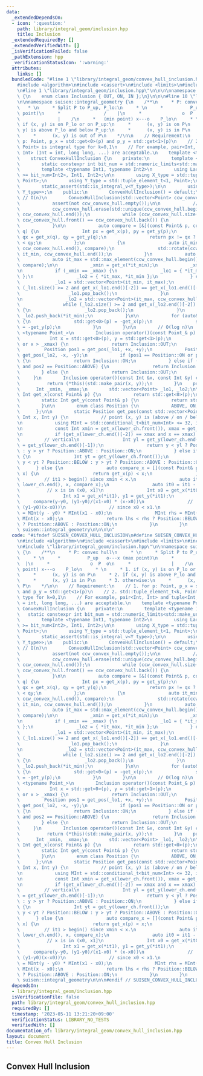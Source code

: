 ```yaml
---
data:
  _extendedDependsOn:
  - icon: ':question:'
    path: library/integral_geom/inclusion.hpp
    title: Inclusion
  _extendedRequiredBy: []
  _extendedVerifiedWith: []
  _isVerificationFailed: false
  _pathExtension: hpp
  _verificationStatusIcon: ':warning:'
  attributes:
    links: []
  bundledCode: "#line 1 \"library/integral_geom/convex_hull_inclusion.hpp\"\n\n\n\n\
    #include <algorithm>\n#include <cassert>\n#include <limits>\n#include <vector>\n\
    \n#line 1 \"library/integral_geom/inclusion.hpp\"\n\n\n\nnamespace suisen::integral_geometry\
    \ {\n    enum class Inclusion { OUT, ON, IN };\n}\n\n\n#line 10 \"library/integral_geom/convex_hull_inclusion.hpp\"\
    \n\nnamespace suisen::integral_geometry {\n    /**\n     * P: convex hull\n  \
    \   * \n     * Split P to P_up, P_lo:\n     * \n     *          P_up   o---x (max\
    \ point)\n     *                /    |\n     *               o  P  o\n     * \
    \              |    /\n     *   (min point) x---o    P_lo\n     * \n     * 1.\
    \ if (x, y) is on P_lo or on P_up:\n     *      (x, y) is on P\n     * 2. if (x,\
    \ y) is above P_lo and below P_up:\n     *      (x, y) is in P\n     * 3. otherwise:\n\
    \     *      (x, y) is out of P\n    */\n\n    // Requirement:\n    // 1. for\
    \ p: Point, p_x = std::get<0>(p) and p_y = std::get<1>(p)\n    // 2. std::tuple_element_t<k,\
    \ Point> is integral type for k=0,1\n    // For example, pair<Int, Int> and tuple<Int,\
    \ Int> (Int = int, long long, ...) are acceptable.\n    template <typename Point>\n\
    \    struct ConvexHullInclusion {\n    private:\n        template <typename Int>\n\
    \        static constexpr int bit_num = std::numeric_limits<std::make_unsigned_t<Int>>::digits;\n\
    \        template <typename Int1, typename Int2>\n        using LargerInt = std::conditional_t<bit_num<Int1>\
    \ >= bit_num<Int2>, Int1, Int2>;\n\n        using X_type = std::tuple_element_t<0,\
    \ Point>;\n        using Y_type = std::tuple_element_t<1, Point>;\n\n        static_assert(std::is_integral_v<X_type>);\n\
    \        static_assert(std::is_integral_v<Y_type>);\n\n        using Int = std::make_signed_t<LargerInt<X_type,\
    \ Y_type>>;\n    public:\n        ConvexHullInclusion() = default;\n\n       \
    \ // O(n)\n        ConvexHullInclusion(std::vector<Point> ccw_convex_hull) {\n\
    \            assert(not ccw_convex_hull.empty());\n\n            // Remove duplicates\n\
    \            ccw_convex_hull.erase(std::unique(ccw_convex_hull.begin(), ccw_convex_hull.end()),\
    \ ccw_convex_hull.end());\n            while (ccw_convex_hull.size() >= 2 and\
    \ ccw_convex_hull.front() == ccw_convex_hull.back()) {\n                ccw_convex_hull.pop_back();\n\
    \            }\n\n            auto compare = [&](const Point& p, const Point&\
    \ q) {\n                Int px = get_x(p), py = get_y(p);\n                Int\
    \ qx = get_x(q), qy = get_y(q);\n                return px != qx ? px < qx : py\
    \ < qy;\n            };\n            {\n                auto it_min = std::min_element(ccw_convex_hull.begin(),\
    \ ccw_convex_hull.end(), compare);\n                std::rotate(ccw_convex_hull.begin(),\
    \ it_min, ccw_convex_hull.end());\n            }\n            auto it_min = ccw_convex_hull.begin();\n\
    \            auto it_max = std::max_element(ccw_convex_hull.begin(), ccw_convex_hull.end(),\
    \ compare);\n\n            _xmin = get_x(*it_min);\n            _xmax = get_x(*it_max);\n\
    \n            if (_xmin == _xmax) {\n                _lo1 = { *it_min, *it_max\
    \ };\n                _lo2 = { *it_max, *it_min };\n            } else {\n   \
    \             _lo1 = std::vector<Point>(it_min, it_max);\n                while\
    \ (_lo1.size() >= 2 and get_x(_lo1.end()[-2]) == get_x(_lo1.end()[-1])) {\n  \
    \                  _lo1.pop_back();\n                }\n                _lo1.push_back(*it_max);\n\
    \n                _lo2 = std::vector<Point>(it_max, ccw_convex_hull.end());\n\
    \                while (_lo2.size() >= 2 and get_x(_lo2.end()[-2]) == get_x(_lo2.end()[-1]))\
    \ {\n                    _lo2.pop_back();\n                }\n               \
    \ _lo2.push_back(*it_min);\n            }\n\n            for (auto& p : _lo2)\
    \ {\n                std::get<0>(p) = -get_x(p);\n                std::get<1>(p)\
    \ = -get_y(p);\n            }\n        }\n\n        // O(log n)\n        template\
    \ <typename Point_>\n        Inclusion operator()(const Point_& p) const {\n \
    \           Int x = std::get<0>(p), y = std::get<1>(p);\n            if (x < _xmin\
    \ or x > _xmax) {\n                return Inclusion::OUT;\n            }\n   \
    \         Position pos1 = get_pos(_lo1, +x, +y);\n            Position pos2 =\
    \ get_pos(_lo2, -x, -y);\n            if (pos1 == Position::ON or pos2 == Position::ON)\
    \ {\n                return Inclusion::ON;\n            } else if (pos1 == Position::ABOVE\
    \ and pos2 == Position::ABOVE) {\n                return Inclusion::IN;\n    \
    \        } else {\n                return Inclusion::OUT;\n            }\n   \
    \     }\n        Inclusion operator()(const Int &x, const Int &y) const {\n  \
    \          return (*this)(std::make_pair(x, y));\n        }\n    private:\n  \
    \      Int _xmin, _xmax;\n        std::vector<Point> _lo1, _lo2;\n\n        static\
    \ Int get_x(const Point& p) {\n            return std::get<0>(p);\n        }\n\
    \        static Int get_y(const Point& p) {\n            return std::get<1>(p);\n\
    \        }\n\n        enum class Position {\n            ABOVE, ON, BELOW\n  \
    \      };\n\n        static Position get_pos(const std::vector<Point>& lower_ch,\
    \ Int x, Int y) {\n            // point (x, y) is (above / on / below)? lower_ch\n\
    \n            using MInt = std::conditional_t<bit_num<Int> <= 32, int64_t, __int128_t>;\n\
    \n            const Int xmin = get_x(lower_ch.front()), xmax = get_x(lower_ch.back());\n\
    \n            if (get_x(lower_ch.end()[-2]) == xmax and x == xmax) {\n       \
    \         // vertical\n                Int yl = get_y(lower_ch.end()[-2]), yr\
    \ = get_y(lower_ch.end()[-1]);\n                return y < yl ? Position::BELOW\
    \ : y > yr ? Position::ABOVE : Position::ON;\n            } else if (x == xmin)\
    \ {\n                Int yt = get_y(lower_ch.front());\n                return\
    \ y < yt ? Position::BELOW : y > yt ? Position::ABOVE : Position::ON;\n      \
    \      } else {\n                auto compare_x = [](const Point& p, const Int&\
    \ x) {\n                    return get_x(p) < x;\n                };\n       \
    \         // it1 > begin() since xmin < x.\n                auto it1 = std::lower_bound(lower_ch.begin(),\
    \ lower_ch.end(), x, compare_x);\n                auto it0 = it1 - 1;\n      \
    \          // x is in (x0, x1]\n                Int x0 = get_x(*it0), y0 = get_y(*it0);\n\
    \                Int x1 = get_x(*it1), y1 = get_y(*it1);\n                // \
    \     compare(y-y0, (y1-y0)/(x1-x0) * (x-x0))\n                //      <=> compare((y-y0)(x1-x0),\
    \ (y1-y0)(x-x0))\n                // since x0 < x1.\n                MInt lhs\
    \ = MInt(y - y0) * MInt(x1 - x0);\n                MInt rhs = MInt(y1 - y0) *\
    \ MInt(x - x0);\n                return lhs < rhs ? Position::BELOW : lhs > rhs\
    \ ? Position::ABOVE : Position::ON;\n            }\n        }\n    };\n} // namespace\
    \ suisen::integral_geometry\n\n\n\n"
  code: "#ifndef SUISEN_CONVEX_HULL_INCLUSION\n#define SUISEN_CONVEX_HULL_INCLUSION\n\
    \n#include <algorithm>\n#include <cassert>\n#include <limits>\n#include <vector>\n\
    \n#include \"library/integral_geom/inclusion.hpp\"\n\nnamespace suisen::integral_geometry\
    \ {\n    /**\n     * P: convex hull\n     * \n     * Split P to P_up, P_lo:\n\
    \     * \n     *          P_up   o---x (max point)\n     *                /  \
    \  |\n     *               o  P  o\n     *               |    /\n     *   (min\
    \ point) x---o    P_lo\n     * \n     * 1. if (x, y) is on P_lo or on P_up:\n\
    \     *      (x, y) is on P\n     * 2. if (x, y) is above P_lo and below P_up:\n\
    \     *      (x, y) is in P\n     * 3. otherwise:\n     *      (x, y) is out of\
    \ P\n    */\n\n    // Requirement:\n    // 1. for p: Point, p_x = std::get<0>(p)\
    \ and p_y = std::get<1>(p)\n    // 2. std::tuple_element_t<k, Point> is integral\
    \ type for k=0,1\n    // For example, pair<Int, Int> and tuple<Int, Int> (Int\
    \ = int, long long, ...) are acceptable.\n    template <typename Point>\n    struct\
    \ ConvexHullInclusion {\n    private:\n        template <typename Int>\n     \
    \   static constexpr int bit_num = std::numeric_limits<std::make_unsigned_t<Int>>::digits;\n\
    \        template <typename Int1, typename Int2>\n        using LargerInt = std::conditional_t<bit_num<Int1>\
    \ >= bit_num<Int2>, Int1, Int2>;\n\n        using X_type = std::tuple_element_t<0,\
    \ Point>;\n        using Y_type = std::tuple_element_t<1, Point>;\n\n        static_assert(std::is_integral_v<X_type>);\n\
    \        static_assert(std::is_integral_v<Y_type>);\n\n        using Int = std::make_signed_t<LargerInt<X_type,\
    \ Y_type>>;\n    public:\n        ConvexHullInclusion() = default;\n\n       \
    \ // O(n)\n        ConvexHullInclusion(std::vector<Point> ccw_convex_hull) {\n\
    \            assert(not ccw_convex_hull.empty());\n\n            // Remove duplicates\n\
    \            ccw_convex_hull.erase(std::unique(ccw_convex_hull.begin(), ccw_convex_hull.end()),\
    \ ccw_convex_hull.end());\n            while (ccw_convex_hull.size() >= 2 and\
    \ ccw_convex_hull.front() == ccw_convex_hull.back()) {\n                ccw_convex_hull.pop_back();\n\
    \            }\n\n            auto compare = [&](const Point& p, const Point&\
    \ q) {\n                Int px = get_x(p), py = get_y(p);\n                Int\
    \ qx = get_x(q), qy = get_y(q);\n                return px != qx ? px < qx : py\
    \ < qy;\n            };\n            {\n                auto it_min = std::min_element(ccw_convex_hull.begin(),\
    \ ccw_convex_hull.end(), compare);\n                std::rotate(ccw_convex_hull.begin(),\
    \ it_min, ccw_convex_hull.end());\n            }\n            auto it_min = ccw_convex_hull.begin();\n\
    \            auto it_max = std::max_element(ccw_convex_hull.begin(), ccw_convex_hull.end(),\
    \ compare);\n\n            _xmin = get_x(*it_min);\n            _xmax = get_x(*it_max);\n\
    \n            if (_xmin == _xmax) {\n                _lo1 = { *it_min, *it_max\
    \ };\n                _lo2 = { *it_max, *it_min };\n            } else {\n   \
    \             _lo1 = std::vector<Point>(it_min, it_max);\n                while\
    \ (_lo1.size() >= 2 and get_x(_lo1.end()[-2]) == get_x(_lo1.end()[-1])) {\n  \
    \                  _lo1.pop_back();\n                }\n                _lo1.push_back(*it_max);\n\
    \n                _lo2 = std::vector<Point>(it_max, ccw_convex_hull.end());\n\
    \                while (_lo2.size() >= 2 and get_x(_lo2.end()[-2]) == get_x(_lo2.end()[-1]))\
    \ {\n                    _lo2.pop_back();\n                }\n               \
    \ _lo2.push_back(*it_min);\n            }\n\n            for (auto& p : _lo2)\
    \ {\n                std::get<0>(p) = -get_x(p);\n                std::get<1>(p)\
    \ = -get_y(p);\n            }\n        }\n\n        // O(log n)\n        template\
    \ <typename Point_>\n        Inclusion operator()(const Point_& p) const {\n \
    \           Int x = std::get<0>(p), y = std::get<1>(p);\n            if (x < _xmin\
    \ or x > _xmax) {\n                return Inclusion::OUT;\n            }\n   \
    \         Position pos1 = get_pos(_lo1, +x, +y);\n            Position pos2 =\
    \ get_pos(_lo2, -x, -y);\n            if (pos1 == Position::ON or pos2 == Position::ON)\
    \ {\n                return Inclusion::ON;\n            } else if (pos1 == Position::ABOVE\
    \ and pos2 == Position::ABOVE) {\n                return Inclusion::IN;\n    \
    \        } else {\n                return Inclusion::OUT;\n            }\n   \
    \     }\n        Inclusion operator()(const Int &x, const Int &y) const {\n  \
    \          return (*this)(std::make_pair(x, y));\n        }\n    private:\n  \
    \      Int _xmin, _xmax;\n        std::vector<Point> _lo1, _lo2;\n\n        static\
    \ Int get_x(const Point& p) {\n            return std::get<0>(p);\n        }\n\
    \        static Int get_y(const Point& p) {\n            return std::get<1>(p);\n\
    \        }\n\n        enum class Position {\n            ABOVE, ON, BELOW\n  \
    \      };\n\n        static Position get_pos(const std::vector<Point>& lower_ch,\
    \ Int x, Int y) {\n            // point (x, y) is (above / on / below)? lower_ch\n\
    \n            using MInt = std::conditional_t<bit_num<Int> <= 32, int64_t, __int128_t>;\n\
    \n            const Int xmin = get_x(lower_ch.front()), xmax = get_x(lower_ch.back());\n\
    \n            if (get_x(lower_ch.end()[-2]) == xmax and x == xmax) {\n       \
    \         // vertical\n                Int yl = get_y(lower_ch.end()[-2]), yr\
    \ = get_y(lower_ch.end()[-1]);\n                return y < yl ? Position::BELOW\
    \ : y > yr ? Position::ABOVE : Position::ON;\n            } else if (x == xmin)\
    \ {\n                Int yt = get_y(lower_ch.front());\n                return\
    \ y < yt ? Position::BELOW : y > yt ? Position::ABOVE : Position::ON;\n      \
    \      } else {\n                auto compare_x = [](const Point& p, const Int&\
    \ x) {\n                    return get_x(p) < x;\n                };\n       \
    \         // it1 > begin() since xmin < x.\n                auto it1 = std::lower_bound(lower_ch.begin(),\
    \ lower_ch.end(), x, compare_x);\n                auto it0 = it1 - 1;\n      \
    \          // x is in (x0, x1]\n                Int x0 = get_x(*it0), y0 = get_y(*it0);\n\
    \                Int x1 = get_x(*it1), y1 = get_y(*it1);\n                // \
    \     compare(y-y0, (y1-y0)/(x1-x0) * (x-x0))\n                //      <=> compare((y-y0)(x1-x0),\
    \ (y1-y0)(x-x0))\n                // since x0 < x1.\n                MInt lhs\
    \ = MInt(y - y0) * MInt(x1 - x0);\n                MInt rhs = MInt(y1 - y0) *\
    \ MInt(x - x0);\n                return lhs < rhs ? Position::BELOW : lhs > rhs\
    \ ? Position::ABOVE : Position::ON;\n            }\n        }\n    };\n} // namespace\
    \ suisen::integral_geometry\n\n\n#endif // SUISEN_CONVEX_HULL_INCLUSION\n"
  dependsOn:
  - library/integral_geom/inclusion.hpp
  isVerificationFile: false
  path: library/integral_geom/convex_hull_inclusion.hpp
  requiredBy: []
  timestamp: '2023-05-11 13:21:20+09:00'
  verificationStatus: LIBRARY_NO_TESTS
  verifiedWith: []
documentation_of: library/integral_geom/convex_hull_inclusion.hpp
layout: document
title: Convex Hull Inclusion
---
```

## Convex Hull Inclusion

